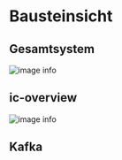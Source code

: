 # Bausteinsicht
## Gesamtsystem
![image info](../images/uml/building_block_view_1.png)

## ic-overview
![image info](../images/uml/ic_overview_building_block_view.drawio.svg)

## Kafka


